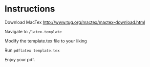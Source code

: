 # Instructions

Download MacTex
http://www.tug.org/mactex/mactex-download.html

Navigate to  `/latex-template`

Modify the template.tex file to your liking

Run `pdflatex template.tex`

Enjoy your pdf.
